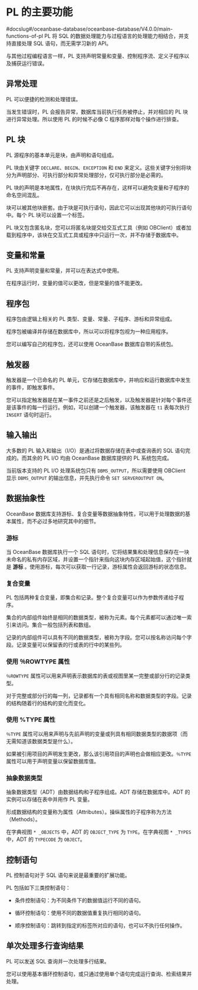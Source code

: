 # PL 的主要功能 

#docslug#/oceanbase-database/oceanbase-database/V4.0.0/main-functions-of-pl
PL 将 SQL 的数据处理能力与过程语言的处理能力相结合，并支持直接处理 SQL 语句，而无需学习新的 API。

与其他过程编程语言一样，PL 支持声明常量和变量、控制程序流、定义子程序以及捕获运行错误。

## 异常处理 


PL 可以便捷的检测和处理错误。

当发生错误时，PL 会报告异常，数据库当前执行任务被停止，并对相应的 PL 块进行异常处理。所以使用 PL 的时候不必像 C 程序那样对每个操作进行排查。

## PL 块 

PL 源程序的基本单元是块，由声明和语句组成。

PL 块由关键字 `DECLARE`、`BEGIN`、`EXCEPTION` 和 `END` 来定义。这些关键字分别将块分为声明部分、可执行部分和异常处理部分，仅可执行部分是必需的。

PL 块的声明是本地属性，在块执行完后不再存在，这样可以避免变量和子程序的命名空间混乱。

块可以被其他块嵌套。由于块是可执行语句，因此它可以出现其他块的可执行语句中。每个 PL 块可以设置一个标签。

PL 块又包含匿名块，您可以将匿名块提交给交互式工具（例如 OBClient）或者加载到程序中，该块在交互式工具或程序中只运行一次，并不存储于数据库中。


## 变量和常量 

PL 支持声明变量和常量，并可以在表达式中使用。

在程序运行时，变量的值可以更改，但是常量的值不能更改。

## 程序包 

程序包由逻辑上相关的 PL 类型、变量、常量、子程序、游标和异常组成。

程序包被编译并存储在数据库中，所以可以将程序包视为一种应用程序。

您可以编写自己的程序包，还可以使用 OceanBase 数据库自带的系统包。

## 触发器 

触发器是一个已命名的 PL 单元，它存储在数据库中，并响应和运行数据库中发生的事件，即触发事件。

您可以指定触发器是在某一事件之前还是之后触发，以及触发器是针对每个事件还是该事件的每一行运行。例如，可以创建一个触发器，该触发器在 `t1` 表每次执行 `INSERT` 语句时运行。

输入输出 
-------------

大多数的 PL 输入和输出（I/O）是通过将数据存储在表中或查询表的 SQL 语句完成的。而其余的 PL I/O 均由 OceanBase 数据库提供的 PL 系统包完成。

当前版本支持的 PL I/O 处理系统包只有 `DBMS_OUTPUT`，所以需要使用 OBClient 显示 `DBMS_OUTPUT` 的输出信息，并先执行命令 `SET SERVEROUTPUT ON`。

## 数据抽象性 

OceanBase 数据库支持游标、复合变量等数据抽象特性，可以用于处理数据的基本属性，而不必过多地研究其中的细节。

### 游标

当 OceanBase 数据库执行一个 SQL 语句时，它将结果集和处理信息保存在一块未命名的私有内存区域，并设置一个指针来指向这块内存区域起始值，这个指针就是 **游标** 。使用游标，每次可以获取一行记录，游标属性会返回游标的状态信息。

### 复合变量 

PL 包括两种复合变量，即集合和记录。整个复合变量可以作为参数传递给子程序。

集合的内部组件始终是相同的数据类型，被称为元素。每个元素都可以通过唯一索引来访问。集合一般包括列表和数组。

记录的内部组件可以具有不同的数据类型，被称为字段。您可以按名称访问每个字段。记录变量可以保留表的行或表的行中的某些列。

### 使用 ％ROWTYPE 属性

`％ROWTYPE` 属性可以用来声明表示数据库的表或视图里某一完整或部分行的记录类型。

对于完整或部分行的每一列，记录都有一个具有相同名称和数据类型的字段。记录的结构随着行的结构的变化而变化。

### 使用 %TYPE 属性

`％TYPE` 属性可以用来声明与先前声明的变量或列具有相同数据类型的数据项（而无需知道该数据类型是什么）。

如果被引用项目的声明发生更改，那么该引用项目的声明也会做相应更改。`％TYPE` 属性可以用于声明变量以保留数据库值。

### 抽象数据类型 

抽象数据类型（ADT）由数据结构和子程序组成。ADT 存储在数据库中。ADT 的实例可以存储在表中并用作 PL 变量。

形成数据结构的变量称为属性（Attributes）。操纵属性的子程序称为方法（Methods）。

在字典视图 `* _OBJECTS` 中，ADT 的 `OBJECT_TYPE` 为 `TYPE`。在字典视图 `* _TYPES` 中，ADT 的 `TYPECODE` 为 `OBJECT`。

## 控制语句 

PL 控制语句对于 SQL 语句来说是最重要的扩展功能。

PL 包括如下三类控制语句：

* 条件控制语句：为不同条件下的数据值运行不同的语句。


* 循环控制语句：使用不同的数据值重复执行相同的语句。

  

* 顺序控制语句：跳转到指定的标签所对应的语句，也可以不执行任何操作。

  




## 单次处理多行查询结果 

PL 可以发送 SQL 查询并一次处理多行结果。

您可以使用基本循环控制语句，或只通过使用单个语句完成运行查询、检索结果并处理。

